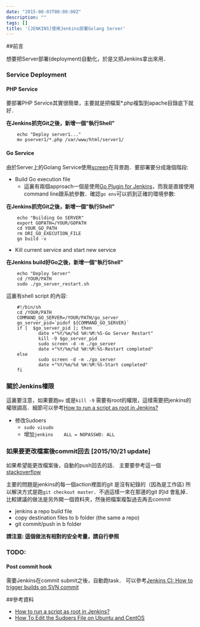 ```yaml
---
date: "2015-08-03T00:00:00Z"
description: ""
tags: []
title: '[JENKINS]使用Jenkins部署Golang Server'
---
```



##前言

想要把Server部署(deployment)自動化，於是又把Jenkins拿出來用．


### Service Deployment

#### PHP Service

要部署PHP Service其實很簡單，主要就是把檔案*.php複製到apache目錄底下就好．

**在Jenkins抓完Git之後，新增一個"執行Shell"**

        echo "Deploy server1..."
        mv pserver1/*.php /var/www/html/server1/

        

#### Go Service 

由於Server上的Golang Service使用[screen](http://www.arthurtoday.com/2013/12/ubuntu-screen-quickly-switch-between-terminals.html)在背景跑．要部署要分成幾個階段:

- Build Go execution file
    - 這裏有兩個approach一個是使用[Go Plugin for Jenkins](https://wiki.jenkins-ci.org/display/JENKINS/Go+Plugin)，而我是直接使用command line跟系統參數．確認`go env`可以抓到正確的環境參數:

**在Jenkins抓完Git之後，新增一個"執行Shell"**

        echo "Building Go SERVER"
        export GOPATH=/YOUR/GOPATH
        cd YOUR_GO_PATH
        rm ORI_GO_EXECUTION_FILE
        go build -v

- Kill current service and start new service

**在Jenkins build好Go之後，新增一個"執行Shell"**

        echo "Deploy Server"
        cd /YOUR/PATH
        sudo ./go_server_restart.sh


這裏有shell script 的內容:

        #!/bin/sh
        cd /YOUR/PATH
        COMMAND_GO_SERVER=/YOUR/PATH/go_server
        go_server_pid=`pidof ${COMMAND_GO_SERVER}`
        if [  $go_server_pid ]; then
                date +"%Y/%m/%d %H:%M:%S-Go Server Restart"
                kill -9 $go_server_pid
                sudo screen -d -m ./go_server
                date +"%Y/%m/%d %H:%M:%S-Restart completed"
        else
                sudo screen -d -m ./go_server
                date +"%Y/%m/%d %H:%M:%S-Start completed"
        fi    


### 關於Jenkins權限


這裏要注意，如果要跑`mv` 或是`kill -9` 需要有root的權限，這樣需要把jenkins的權限調高．細節可以參考[How to run a script as root in Jenkins?](http://stackoverflow.com/questions/11880070/how-to-run-a-script-as-root-in-jenkins)

- 修改Sudoers
    - `sudo visudo`
    - 增加`jenkins    ALL = NOPASSWD: ALL`

### 如果要更改檔案後commit回去 [2015/10/21 update]

如果希望能更改檔案後，自動的push回去的話． 主要要參考這一個[stackoverflow](http://stackoverflow.com/questions/19922435/how-to-push-changes-to-github-after-jenkins-build-completes/19923066#19923066)

主要的問題是jenkins的每一個action裡面的git 是沒有紀錄的（因為是工作區) 所以解決方式是跑`git checkout master`．不過這樣一來在那邊的git 的id 會亂掉． 比較建議的做法是另外開一個資料夾，然後把檔案複製過去再去commit

- jenkins a repo build file
- copy destination files to b folder (the same a repo)
- git commit/push in b folder


**請注意: 這個做法有相對的安全考量，請自行參照**

### TODO:

#### Post commit hook

需要Jenkins在commit submit之後，自動跑task． 可以參考[Jenkins CI: How to trigger builds on SVN commit](http://stackoverflow.com/questions/10014252/jenkins-ci-how-to-trigger-builds-on-svn-commit)


##參考資料

- [How to run a script as root in Jenkins?](http://stackoverflow.com/questions/11880070/how-to-run-a-script-as-root-in-jenkins)
- [How To Edit the Sudoers File on Ubuntu and CentOS](https://www.digitalocean.com/community/tutorials/how-to-edit-the-sudoers-file-on-ubuntu-and-centos)
